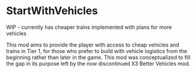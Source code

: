 # StartWithVehicles

WIP - currently has cheaper trains implemented with plans for more vehicles

This mod aims to provide the player with access to cheap vehicles and trains in Tier 1, for those who prefer to build with vehicle logistics from the beginning rather than later in the game. This mod was conceptualized to fill the gap in its purpose left by the now discontinued X3 Better Vehicles mod. 
